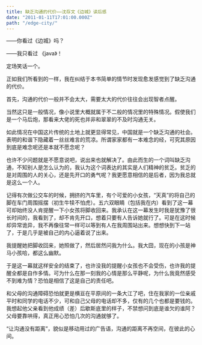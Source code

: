 ```yaml
---
title: 缺乏沟通的代价——沈存文《边城》读后感
date: "2011-01-11T17:01:00.000Z"
path: "/edge-city/"
---
```

——你看过《边城》吗？

——我只看过 《java》！

定场笑话一个。

正如我们所看到的一样，我在纠结于本书简单的情节时发现愈发感觉到了缺乏沟通的代价。

首先，沟通的代价一般并不会太大，需要太大的代价往往会出现智者点醒。

当然这只是一般情况，像小说里大概就属于不二般的情况里的特殊情况。假使我们是一个马后炮，那看来大佬的死也并非和翠翠的不及时沟通无关。

如此情况在中国这片传统的土地上就更显得常见，中国就是一个缺乏沟通的社会。表明的和谐下隐藏着一丝丝难言的荒凉。所谓家家都有一本难念的经，可究其原因到底是难念呢还是本就不愿念呢？

也许不少问题就是不愿意说吧，说出来也就解决了。由此而生的一个词叫缺乏沟通，不知别人是怎么认为的，我认为这个词表达的其实是人们精神的贫乏。贫乏的是对周围的人的关心，还是先开口的勇气呢？我更愿意相信的是后者，因为我总就是这么一个人。

记得有次做公交车的时候，拥挤的汽车里，有个可爱的小女孩，“天真”的将自己的脚在车门周围摇摆（初生牛犊不怕虎）。五六双眼睛（包括我在内）看到了这一幕可却始终没人肯提醒一下小女孩将脚收回来。我承认在这一幕发生时我是犹豫了很长时间的，我看到了，却不肯先开口，想着只要有人告诉她就行了。可是在这时候却异常诡异，我不再像往常一样可以等到有人在我周围站出来。想想快到下一站了，于是几乎是被自己的内心逼着说了出来。

我提醒她把脚收回来，她照做了，然后居然问我为什么。我大囧，现在的小孩是神马小孩哈，都这么幽默。

于是这一幕就这样安全的结束了，也许没我的提醒小女孩也不会受伤，也许我的提醒全都是自作多情。可为什么在那一刻我的心情是那么平静呢，为什么我竟然感受不到难为情？恐怕是相信了这是自己的责任吧。

和父母的沟通障碍恐怕就更是横亘在平原间的一条大江了吧，住在我家的一位亲戚平时和同学的电话不少，可和自己父母的电话却不多，仅有的几个也都是要钱的。我想起他父亲看到他成绩（差）后歇斯底里的样子，不禁想问到底是谁欠的谁阿？父母要靠哄得，真正用心恐怕几次的沟通就够了。

“让沟通没有距离”，貌似是移动用过的广告语，沟通的距离不再空间，在彼此的心间。